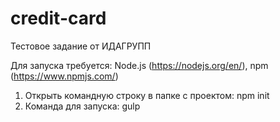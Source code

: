 # credit-card

Тестовое задание от ИДАГРУПП

Для запуска требуется: Node.js (https://nodejs.org/en/), npm (https://www.npmjs.com/)

1) Открыть командную строку в папке с проектом: npm init
2) Команда для запуска: gulp

